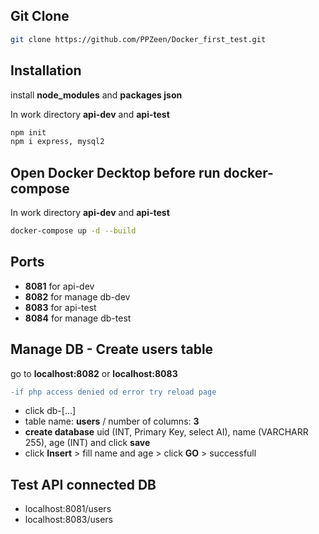 ## Git Clone

```bash
git clone https://github.com/PPZeen/Docker_first_test.git
```

## Installation

install **node_modules** and **packages json**

In work directory **api-dev** and **api-test** 

```bash
npm init
npm i express, mysql2
```
## Open Docker Decktop before run docker-compose

In work directory **api-dev** and **api-test** 

```bash
docker-compose up -d --build
```
## Ports

- **8081** for api-dev
- **8082** for manage db-dev
- **8083** for api-test
- **8084** for manage db-test

## Manage DB - Create users table

go to **localhost:8082** or **localhost:8083** <br />
```diff
-if php access denied od error try reload page
```
- click db-[...]
- table name: **users** / number of columns: **3**
- **create database** uid (INT, Primary Key, select AI), name (VARCHARR 255), age (INT) and click **save**
- click **Insert** > fill name and age > click **GO** > successfull

## Test API connected DB 

- localhost:8081/users
- localhost:8083/users



